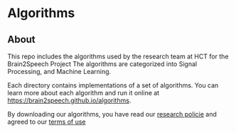 # Algorithms

## About
This repo includes the algorithms used by the research team at HCT for the Brain2Speech Project
The algorithms are categorized into Signal Processing, and Machine Learning. 

Each directory contains implementations of a set of algorithms. You can learn more about each algorithm and run it online at https://brain2speech.github.io/algorithms. 

By downloading our algorithms, you have read our [research policie](https://brain2speech.github.io/research_policies.html) and agreed to our [terms of use](https://brain2speech.github.io/terms_and_conditions.html)